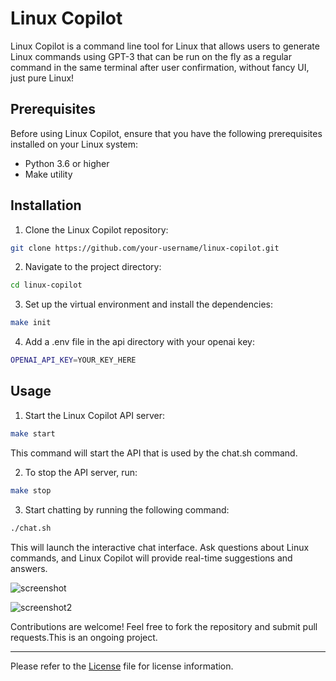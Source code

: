 # Linux Copilot

Linux Copilot is a command line tool for Linux that allows users to generate Linux commands using GPT-3 that can be run on the fly as a regular command in the same terminal after user confirmation, without fancy UI, just pure Linux!

## Prerequisites

Before using Linux Copilot, ensure that you have the following prerequisites installed on your Linux system:
- Python 3.6 or higher
- Make utility

## Installation

1. Clone the Linux Copilot repository:

```sh
git clone https://github.com/your-username/linux-copilot.git
```

2. Navigate to the project directory:

```sh
cd linux-copilot
```

3. Set up the virtual environment and install the dependencies:

```sh
make init
```

4. Add a .env file in the api directory with your openai key:
```sh
OPENAI_API_KEY=YOUR_KEY_HERE
```


## Usage

1. Start the Linux Copilot API server:

```sh
make start
```

This command will start the API that is used by the chat.sh command.

2. To stop the API server, run:

```sh
make stop
```

3. Start chatting by running the following command:

```sh
./chat.sh
```



This will launch the interactive chat interface. Ask questions about Linux commands, and Linux Copilot will provide real-time suggestions and answers.

![screenshot](https://github.com/leandroroser/linux-copilot/assets/10769732/7c0a6d8c-0301-4f4b-bf90-8ddf351b3340)

![screenshot2](https://github.com/leandroroser/linux-copilot/assets/10769732/cc693609-108a-4a1a-a9e1-dcc1a86b20aa)



Contributions are welcome! Feel free to fork the repository and submit pull requests.This is an ongoing project.

---
Please refer to the [License](LICENSE) file for license information.
